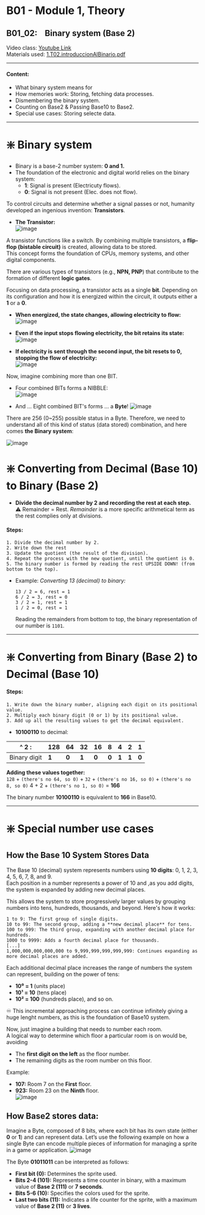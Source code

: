 # B01 - Module 1, Theory

## B01_02:    Binary system (Base 2)

Video class: [Youtube Link](https://youtu.be/ONMS354Xjz8)  
Materials used: [1.T02.introduccionAlBinario.pdf](./1.T02.introduccionAlBinario.pdf)    

***

#### Content:

- What binary system means for  
- How memories work: Storing, fetching data processes.  
- Dismembering the binary system. 
- Counting on Base2 & Passing Base10 to Base2. 
- Special use cases: Storing selecte data.  

***

# ❇️ Binary system

- Binary is a base-2 number system: **0 and 1.**
- The foundation of the electronic and digital world relies on the binary system:
  - **1**:  Signal is present (Electricuty flows).
  - **0**:  Signal is not present (Elec. does not flow).

To control circuits and determine whether a signal passes or not, humanity developed an ingenious invention: **Transistors**.  

- **The Transistor:**  
  ![image](./01.PNG)

A transistor functions like a switch. By combining multiple transistors, a **flip-flop (bistable circuit)** is created, allowing data to be stored.  
This concept forms the foundation of CPUs, memory systems, and other digital components.

There are various types of transistors (e.g., **NPN, PNP**) that contribute to the formation of different **logic gates**.  

Focusing on data processing, a transistor acts as a single **bit**. Depending on its configuration and how it is energized within the circuit, it outputs either a **1** or a **0**.  

- **When energized, the state changes, allowing electricity to flow:**  
  ![image](./02.png)

- **Even if the input stops flowing electricity, the bit retains its state:**  
  ![image](./03.png)

- **If electricity is sent through the second input, the bit resets to **0**, stopping the flow of electricity:**  
  ![image](./04.png)

Now, imagine combining more than one BIT.  

- Four combined BITs forms a NIBBLE:  
  ![image](./05.png)

- And ... Eight combined BIT's forms ... a **Byte**!
  ![image](./06.png)

There are 256 (0~255) possible status in a Byte.
Therefore, we need to understand all of this kind of status (data stored) combination, and here comes **the Binary system**:  

![image](./07.png)

# ❇️ Converting from Decimal (Base 10) to Binary (Base 2)

- **Divide the decimal number by 2 and recording the rest at each step.**  
  ⚠️ Remainder = Rest. *Remainder* is a more specific arithmetical term as the rest complies only at divisions.

#### Steps:

    1. Divide the decimal number by 2.  
    2. Write down the rest  
    3. Update the quotient (the result of the division).  
    4. Repeat the process with the new quotient, until the quotient is 0.  
    5. The binary number is formed by reading the rest UPSIDE DOWN! (from bottom to the top).  

- Example: *Converting 13 (decimal) to binary:*  
  
  ```text
  13 / 2 = 6, rest = 1  
  6 / 2 = 3, rest = 0  
  3 / 2 = 1, rest = 1  
  1 / 2 = 0, rest = 1
  ```
  
  Reading the remainders from bottom to top, the binary representation of our number is `1101`.  

***

# ❇️ Converting from Binary (Base 2) to Decimal (Base 10)

#### Steps:

    1. Write down the binary number, aligning each digit on its positional value.  
    2. Multiply each binary digit (0 or 1) by its positional value.  
    3. Add up all the resulting values to get the decimal equivalent.

- **10100110** to decimal:

| ^ 2 :        | 128   | 64    | 32    | 16    | 8     | 4     | 2     | 1     |
| ------------ | ----- | ----- | ----- | ----- | ----- | ----- | ----- | ----- |
| Binary digit | **1** | **0** | **1** | **0** | **0** | **1** | **1** | **0** |

**Adding these values together:**  
`128` + `(there's no 64, so 0)` +  `32` + `(there's no 16, so 0)` + `(there's no 8, so 0)` 4 + 2 + `(there's no 1, so 0)` = **166**   

The binary number **10100110** is equivalent to **166** in Base10.

***

# ❇️ Special number use cases

## How the Base 10 System Stores Data

The Base 10 (decimal) system represents numbers using **10 digits**: 0, 1, 2, 3, 4, 5, 6, 7, 8, and 9.  
Each position in a number represents a power of 10 and ,as you add digits, the system is expanded by adding new decimal places.  

This allows the system to store progressively larger values by grouping numbers into tens, hundreds, thousands, and beyond. Here's how it works:  

```text
1 to 9: The first group of single digits.  
10 to 99: The second group, adding a **new decimal place** for tens.  
100 to 999: The third group, expanding with another decimal place for hundreds.  
1000 to 9999: Adds a fourth decimal place for thousands.  
[...]  
1,000,000,000,000,000 to 9,999,999,999,999,999: Continues expanding as more decimal places are added.  
```

Each additional decimal place increases the range of numbers the system can represent, building on the power of tens:  

- **10⁰ = 1** (units place)  
- **10¹ = 10** (tens place)  
- **10² = 100** (hundreds place), and so on.  

♾️ This incremental approaching process can continue infinitely giving a huge lenght numbers, as this is the foundation of Base10 system.  

Now, just imagine a building that needs to number each room.  
A logical way to determine which floor a particular room is on would be, avoiding   

- The **first digit on the left** as the floor number.  
- The remaining digits as the room number on this floor.    

Example:  

- **107:** Room 7 on the **First** floor.  
- **923:** Room 23 on the **Ninth** floor.  
  ![image](./08.png)

## How Base2 stores data:

Imagine a Byte, composed of 8 bits, where each bit has its own state (either **0** or **1**) and can represent data. Let’s use the following example on how a single Byte can encode multiple pieces of information for managing a sprite in a game or application.
![image](./09.png)

The Byte **01011011** can be interpreted as follows:  

- **First bit (0):** Determines the sprite used.  
- **Bits 2-4 (101):** Represents a time counter in binary, with a maximum value of **Base 2 (111)** or **7 seconds**.  
- **Bits 5-6 (10):** Specifies the colors used for the sprite.  
- **Last two bits (11):** Indicates a life counter for the sprite, with a maximum value of **Base 2 (11)** or **3 lives**.  
